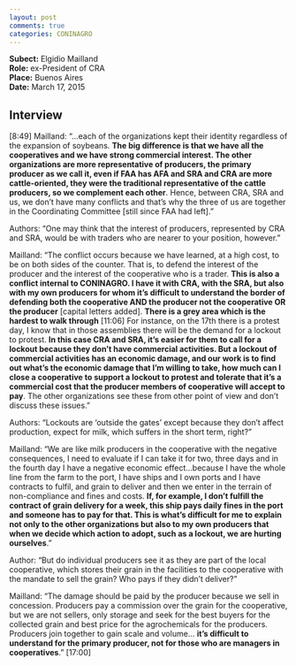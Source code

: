 ```yaml
---
layout: post
comments: true
categories: CONINAGRO
---
```


**Subect:** Elgidio Mailland<br/>
**Role:** ex-President of CRA<br/>
**Place:** Buenos Aires<br/>
**Date:** March 17, 2015<br/>


## Interview

[8:49] Mailland: “…each of the organizations kept their identity regardless of the expansion of soybeans. **The big difference is that we have all the cooperatives and we have strong commercial interest. The other organizations are more representative of producers, the primary producer as we call it, even if FAA has AFA and SRA and CRA are more cattle-oriented, they were the traditional representative of the cattle producers, so we complement each other**. Hence, between CRA, SRA and us, we don’t have many conflicts and that’s why the three of us are together in the Coordinating Committee [still since FAA had left].”

Authors: “One may think that the interest of producers, represented by CRA and SRA, would be with traders who are nearer to your position, however.” 

Mailland: “The conflict occurs because we have learned, at a high cost, to be on both sides of the counter. That is, to defend the interest of the producer and the interest of the cooperative who is a trader. **This is also a conflict internal to CONINAGRO. I have it with CRA, with the SRA, but also with my own producers for whom it’s difficult to understand the border of defending both the cooperative AND the producer not the cooperative OR the producer** [capital letters added]. **There is a grey area which is the hardest to walk through** [11:06] For instance, on the 17th there is a protest day, I know that in those assemblies there will be the demand for a lockout to protest. **In this case CRA and SRA, it’s easier for them to call for a lockout because they don’t have commercial activities. But a lockout of commercial activities has an economic damage, and our work is to find out what’s the economic damage that I’m willing to take, how much can I close a cooperative to support a lockout to protest and tolerate that it’s a commercial cost that the producer members of cooperative will accept to pay**. The other organizations see these from other point of view and don’t discuss these issues.”

Authors: “Lockouts are ‘outside the gates’ except because they don’t affect production, expect for milk, which suffers in the short term, right?”

Mailland: “We are like milk producers in the cooperative with the negative consequences, I need to evaluate if I can take it for two, three days and in the fourth day I have a negative economic effect…because I have the whole line from the farm to the port, I have ships and I own ports and I have contracts to fulfil, and grain to deliver and then we enter in the terrain of non-compliance and fines and costs. **If, for example, I don’t fulfill the contract of grain delivery for a week, this ship pays daily fines in the port and someone has to pay for that. This is what’s difficult for me to explain not only to the other organizations but also to my own producers that when we decide which action to adopt, such as a lockout, we are hurting ourselves**.”

Author: “But do individual producers see it as they are part of the local cooperative, which stores their grain in the facilities to the cooperative with the mandate to sell the grain? Who pays if they didn’t deliver?”

Mailland: “The damage should be paid by the producer because we sell in concession. Producers pay a commission over the grain for the cooperative, but we are not sellers, only storage and seek for the best buyers for the collected grain and best price for the agrochemicals for the producers. Producers join together to gain scale and volume… **it’s difficult to understand for the primary producer, not for those who are managers in cooperatives**.” [17:00]


